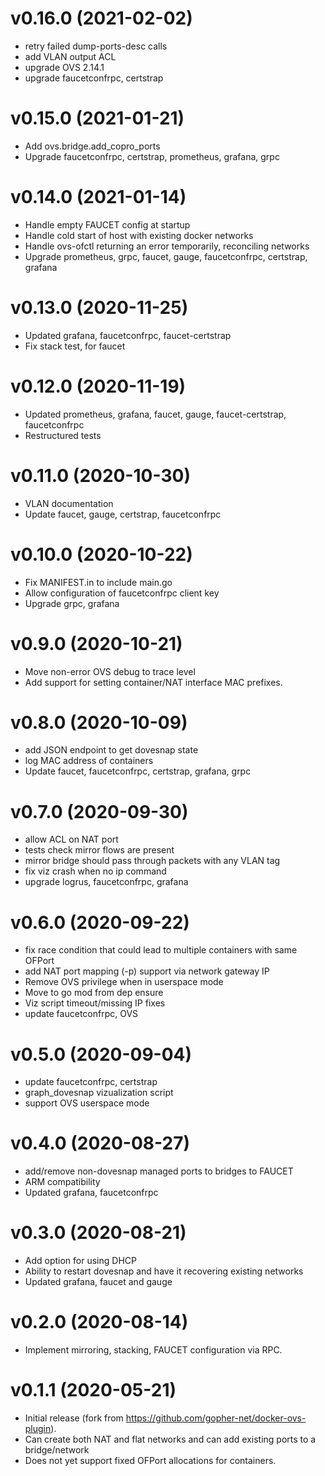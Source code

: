 # v0.16.0 (2021-02-02)

- retry failed dump-ports-desc calls
- add VLAN output ACL
- upgrade OVS 2.14.1
- upgrade faucetconfrpc, certstrap

# v0.15.0 (2021-01-21)

- Add ovs.bridge.add_copro_ports
- Upgrade faucetconfrpc, certstrap, prometheus, grafana, grpc

# v0.14.0 (2021-01-14)

- Handle empty FAUCET config at startup
- Handle cold start of host with existing docker networks
- Handle ovs-ofctl returning an error temporarily, reconciling networks
- Upgrade prometheus, grpc, faucet, gauge, faucetconfrpc, certstrap, grafana

# v0.13.0 (2020-11-25)

- Updated grafana, faucetconfrpc, faucet-certstrap
- Fix stack test, for faucet

# v0.12.0 (2020-11-19)

- Updated prometheus, grafana, faucet, gauge, faucet-certstrap, faucetconfrpc
- Restructured tests

# v0.11.0 (2020-10-30)

- VLAN documentation
- Update faucet, gauge, certstrap, faucetconfrpc

# v0.10.0 (2020-10-22)

- Fix MANIFEST.in to include main.go
- Allow configuration of faucetconfrpc client key
- Upgrade grpc, grafana

# v0.9.0 (2020-10-21)

- Move non-error OVS debug to trace level
- Add support for setting container/NAT interface MAC prefixes.

# v0.8.0 (2020-10-09)

- add JSON endpoint to get dovesnap state
- log MAC address of containers
- Update faucet, faucetconfrpc, certstrap, grafana, grpc

# v0.7.0 (2020-09-30)

- allow ACL on NAT port
- tests check mirror flows are present
- mirror bridge should pass through packets with any VLAN tag
- fix viz crash when no ip command
- upgrade logrus, faucetconfrpc, grafana

# v0.6.0 (2020-09-22)

- fix race condition that could lead to multiple containers with same OFPort
- add NAT port mapping (-p) support via network gateway IP
- Remove OVS privilege when in userspace mode
- Move to go mod from dep ensure
- Viz script timeout/missing IP fixes
- update faucetconfrpc, OVS

# v0.5.0 (2020-09-04)

- update faucetconfrpc, certstrap
- graph_dovesnap vizualization script
- support OVS userspace mode

# v0.4.0 (2020-08-27)

- add/remove non-dovesnap managed ports to bridges to FAUCET
- ARM compatibility
- Updated grafana, faucetconfrpc

# v0.3.0 (2020-08-21)

- Add option for using DHCP
- Ability to restart dovesnap and have it recovering existing networks
- Updated grafana, faucet and gauge

# v0.2.0 (2020-08-14)

- Implement mirroring, stacking, FAUCET configuration via RPC.

# v0.1.1 (2020-05-21)

- Initial release (fork from https://github.com/gopher-net/docker-ovs-plugin).
- Can create both NAT and flat networks and can add existing ports to a bridge/network
- Does not yet support fixed OFPort allocations for containers.
